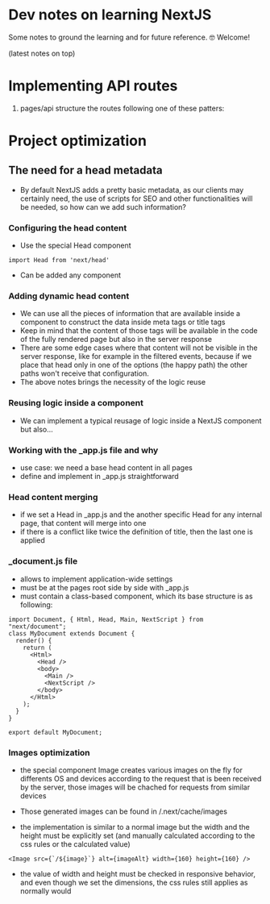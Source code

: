 # Dev notes on learning NextJS

Some notes to ground the learning and for future reference.
🤓 Welcome!

(latest notes on top)

# Implementing API routes

1. pages/api structure the routes following one of these patters:

# Project optimization

## The need for a head metadata

- By default NextJS adds a pretty basic metadata, as our clients may certainly need, the use of scripts for SEO and other functionalities will be needed, so how can we add such information?

### Configuring the head content

- Use the special Head component

```
import Head from 'next/head'
```

- Can be added any component

### Adding dynamic head content

- We can use all the pieces of information that are available inside a component to construct the data inside meta tags or title tags
- Keep in mind that the content of those tags will be available in the code of the fully rendered page but also in the server response
- There are some edge cases where that content will not be visible in the server response, like for example in the filtered events, because if we place that head only in one of the options (the happy path) the other paths won't receive that configuration.
- The above notes brings the necessity of the logic reuse

### Reusing logic inside a component

- We can implement a typical reusage of logic inside a NextJS component but also...

### Working with the \_app.js file and why

- use case: we need a base head content in all pages
- define and implement in \_app.js straightforward

### Head content merging

- if we set a Head in \_app.js and the another specific Head for any internal page, that content will merge into one
- if there is a conflict like twice the definition of title, then the last one is applied

### \_document.js file

- allows to implement application-wide settings
- must be at the pages root side by side with \_app.js
- must contain a class-based component, which its base structure is as following:

```
import Document, { Html, Head, Main, NextScript } from "next/document";
class MyDocument extends Document {
  render() {
    return (
      <Html>
        <Head />
        <body>
          <Main />
          <NextScript />
        </body>
      </Html>
    );
  }
}

export default MyDocument;
```

### Images optimization

- the special component Image creates various images on the fly for differents OS and devices according to the request that is been received by the server, those images will be chached for requests from similar devices

- Those generated images can be found in /.next/cache/images

- the implementation is similar to a normal image but the width and the height must be explicitly set (and manually calculated according to the css rules or the calculated value)

```
<Image src={`/${image}`} alt={imageAlt} width={160} height={160} />
```

- the value of width and height must be checked in responsive behavior, and even though we set the dimensions, the css rules still applies as normally would
